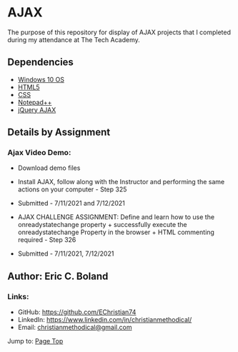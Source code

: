 # AJAX

The purpose of this repository for display of AJAX projects that I completed during my attendance at The Tech Academy.


## Dependencies

* [Windows 10 OS](https://www.microsoft.com/en-us/software-download/)
* [HTML5](https://www.microsoft.com/en-us/p/html5-css-php-javascript/9nblggh08ltm?activetab=pivot:overviewtab)
* [CSS](https://www.microsoft.com/en-us/software-download/)
* [Notepad++](https://notepad-plus-plus.org/downloads/)
* [jQuery AJAX](https://jquery.com/)


## Details by Assignment


### Ajax Video Demo: 

* Download demo files
* Install AJAX, follow along with the Instructor and performing the same actions on your computer - Step 325
* Submitted - 7/11/2021 and 7/12/2021

* AJAX CHALLENGE ASSIGNMENT: Define and learn how to use the onreadystatechange property + successfully execute the onreadystatechange Property in the browser  + HTML commenting required - Step 326
* Submitted - 7/11/2021, 7/12/2021


## Author: Eric C. Boland

### Links:

* GitHub: <https://github.com/EChristian74>
* LinkedIn: <https://www.linkedin.com/in/christianmethodical/>
* Email: <christianmethodical@gmail.com>

Jump to: [Page Top](#ajax)
